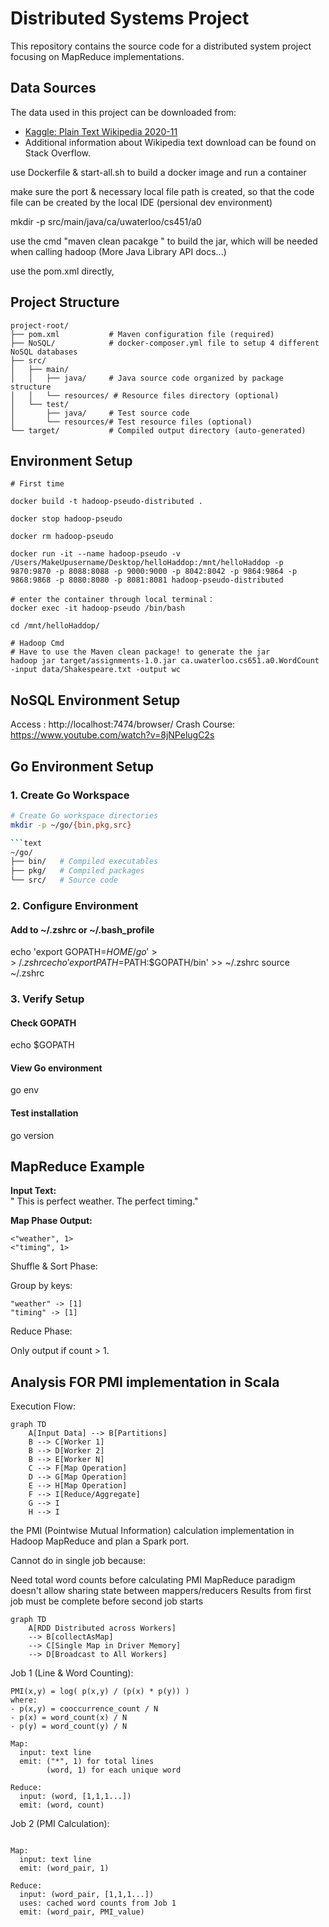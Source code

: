 # Distributed Systems Project

This repository contains the source code for a distributed system project focusing on MapReduce implementations.

## Data Sources
The data used in this project can be downloaded from:
- [Kaggle: Plain Text Wikipedia 2020-11](https://www.kaggle.com/ltcmdrdata/plain-text-wikipedia-202011)
- Additional information about Wikipedia text download can be found on Stack Overflow.

use Dockerfile & start-all.sh to build a docker image and run a container

make sure the port & necessary local file path is created, so that the code file can be created by the local IDE (persional dev environment)

mkdir -p src/main/java/ca/uwaterloo/cs451/a0

use the cmd "maven clean pacakge " to build the jar, which will be needed when calling hadoop
(More Java Library API docs...)

use the pom.xml directly, 




## Project Structure
```text
project-root/
├── pom.xml           # Maven configuration file (required)
├── NoSQL/            # docker-composer.yml file to setup 4 different NoSQL databases
├── src/
│   ├── main/
│   │   ├── java/     # Java source code organized by package structure
│   │   └── resources/ # Resource files directory (optional)
│   └── test/
│       ├── java/     # Test source code
│       └── resources/# Test resource files (optional)
└── target/           # Compiled output directory (auto-generated)
```

## Environment Setup

```text
# First time

docker build -t hadoop-pseudo-distributed .

docker stop hadoop-pseudo

docker rm hadoop-pseudo

docker run -it --name hadoop-pseudo -v /Users/MakeUpusername/Desktop/helloHaddop:/mnt/helloHaddop -p 9870:9870 -p 8088:8088 -p 9000:9000 -p 8042:8042 -p 9864:9864 -p 9868:9868 -p 8080:8080 -p 8081:8081 hadoop-pseudo-distributed

# enter the container through local terminal：
docker exec -it hadoop-pseudo /bin/bash

cd /mnt/helloHaddop/

# Hadoop Cmd
# Have to use the Maven clean package! to generate the jar
hadoop jar target/assignments-1.0.jar ca.uwaterloo.cs651.a0.WordCount -input data/Shakespeare.txt -output wc
```

## NoSQL Environment Setup
Access : http://localhost:7474/browser/
Crash Course: https://www.youtube.com/watch?v=8jNPelugC2s


## Go Environment Setup
### 1. Create Go Workspace
```bash
# Create Go workspace directories
mkdir -p ~/go/{bin,pkg,src}

```text
~/go/
├── bin/   # Compiled executables
├── pkg/   # Compiled packages
└── src/   # Source code
```

### 2. Configure Environment
#### Add to ~/.zshrc or ~/.bash_profile
echo 'export GOPATH=$HOME/go' >> ~/.zshrc
echo 'export PATH=$PATH:$GOPATH/bin' >> ~/.zshrc
source ~/.zshrc

### 3. Verify Setup
#### Check GOPATH
echo $GOPATH

#### View Go environment
go env

#### Test installation
go version

## MapReduce Example

**Input Text:**  
" This is perfect weather. The perfect timing."

**Map Phase Output:**  
```text
<"weather", 1>
<"timing", 1>
```
Shuffle & Sort Phase:

Group by keys:
```text
"weather" -> [1]
"timing" -> [1]
```

Reduce Phase:

Only output if count > 1.


## Analysis FOR PMI implementation in Scala

Execution Flow:
```text
graph TD
    A[Input Data] --> B[Partitions]
    B --> C[Worker 1]
    B --> D[Worker 2]
    B --> E[Worker N]
    C --> F[Map Operation]
    D --> G[Map Operation]
    E --> H[Map Operation]
    F --> I[Reduce/Aggregate]
    G --> I
    H --> I
```
the PMI (Pointwise Mutual Information) calculation implementation in Hadoop MapReduce and plan a Spark port.

Cannot do in single job because:

Need total word counts before calculating PMI
MapReduce paradigm doesn't allow sharing state between mappers/reducers
Results from first job must be complete before second job starts

```text
graph TD
    A[RDD Distributed across Workers] 
    --> B[collectAsMap]
    --> C[Single Map in Driver Memory]
    --> D[Broadcast to All Workers]
```

Job 1 (Line & Word Counting):

```text
PMI(x,y) = log( p(x,y) / (p(x) * p(y)) )
where:
- p(x,y) = cooccurrence_count / N
- p(x) = word_count(x) / N
- p(y) = word_count(y) / N
```

```text
Map: 
  input: text line
  emit: ("*", 1) for total lines
        (word, 1) for each unique word

Reduce:
  input: (word, [1,1,1...])
  emit: (word, count)
```

Job 2 (PMI Calculation):

```text

Map:
  input: text line
  emit: (word_pair, 1)

Reduce:
  input: (word_pair, [1,1,1...])
  uses: cached word counts from Job 1
  emit: (word_pair, PMI_value)

```
